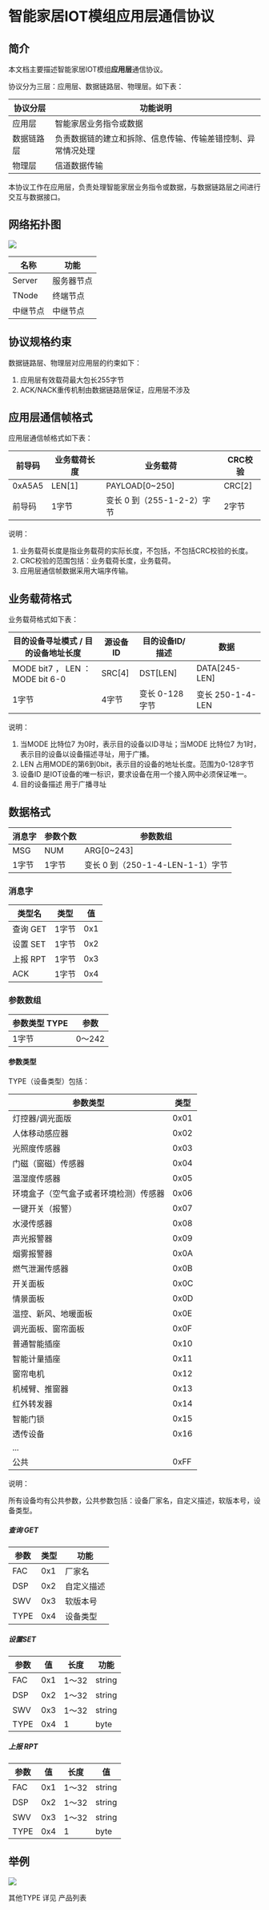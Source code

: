 # 智能家居IOT模组应用层通信协议



## 简介

本文档主要描述智能家居IOT模组**应用层**通信协议。

协议分为三层：应用层、数据链路层、物理层。如下表：

| 协议分层   | 功能说明                                                     |
| ---------- | ------------------------------------------------------------ |
| 应用层     | 智能家居业务指令或数据                                       |
| 数据链路层 | 负责数据链的建立和拆除、信息传输、传输差错控制、异常情况处理 |
| 物理层     | 信道数据传输                                                 |

本协议工作在应用层，负责处理智能家居业务指令或数据，与数据链路层之间进行交互与数据接口。



## 网络拓扑图

![](https://www.plantuml.com/plantuml/img/SoWkIImgAStDuKh9J2zABCXGS5Uevb80Wfp4olpI4jlapABaV0MmI71gKLbgaQwTGeXVVaggONHAPf5jKdv9HYmMMIEyiiPuPKtmofhYbJN3AskEIpOOgu_0WhfsOAqMI9Ar2bmEgNafm5030000)

| 名称     | 功能       |
| -------- | ---------- |
| Server   | 服务器节点 |
| TNode    | 终端节点   |
| 中继节点 | 中继节点   |



## 协议规格约束

数据链路层、物理层对应用层的约束如下：

1. 应用层有效载荷最大包长255字节
2. ACK/NACK重传机制由数据链路层保证，应用层不涉及

## 应用层通信帧格式

应用层通信帧格式如下表：

| 前导码 | 业务载荷长度 | 业务载荷                   | CRC校验 |
| ------ | ------------ | -------------------------- | ------- |
| 0xA5A5 | LEN[1]       | PAYLOAD[0~250]             | CRC[2]  |
| 前导码 | 1字节        | 变长 0 到（255-1-2-2）字节 | 2字节   |

说明：

1. 业务载荷长度是指业务载荷的实际长度，不包括，不包括CRC校验的长度。
2. CRC校验的范围包括：业务载荷长度，业务载荷。
3. 应用层通信帧数据采用大端序传输。

## 业务载荷格式

业务载荷格式如下表：

| 目的设备寻址模式 / 目的设备地址长度 | 源设备ID | 目的设备ID/描述 | 数据             |
| ----------------------------------- | -------- | --------------- | ---------------- |
| MODE bit7 ，  LEN ：MODE bit 6-0    | SRC[4]   | DST[LEN]        | DATA[245-LEN]    |
| 1字节                               | 4字节    | 变长 0-128字节  | 变长 250-1-4-LEN |

说明：

1. 当MODE 比特位7 为0时，表示目的设备以ID寻址；当MODE 比特位7 为1时，表示目的设备以设备描述寻址，用于广播。
2. LEN 占用MODE的第6到0bit，表示目的设备的地址长度。范围为0-128字节
3. 设备ID 是IOT设备的唯一标识，要求设备在用一个接入网中必须保证唯一。
4. 目的设备描述 用于广播寻址



## 数据格式

| 消息字 | 参数个数 | 参数数组                         |
| ------ | -------- | -------------------------------- |
| MSG    | NUM      | ARG[0~243]                       |
| 1字节  | 1字节    | 变长 0 到（250-1-4-LEN-1-1）字节 |

### 消息字

| 类型名   | 类型  | 值   |
| -------- | ----- | ---- |
| 查询 GET | 1字节 | 0x1  |
| 设置 SET | 1字节 | 0x2  |
| 上报 RPT | 1字节 | 0x3  |
| ACK      | 1字节 | 0x4  |

### 参数数组

| 参数类型 TYPE | 参数   |
| ------------- | ------ |
| 1字节         | 0～242 |

#### 参数类型

 TYPE（设备类型）包括：

| 参数类型                               | 类型 |
| -------------------------------------- | ---- |
| 灯控器/调光面版                        | 0x01 |
| 人体移动感应器                         | 0x02 |
| 光照度传感器                           | 0x03 |
| 门磁（窗磁）传感器                     | 0x04 |
| 温湿度传感器                           | 0x05 |
| 环境盒子（空气盒子或者环境检测）传感器 | 0x06 |
| 一键开关（报警）                       | 0x07 |
| 水浸传感器                             | 0x08 |
| 声光报警器                             | 0x09 |
| 烟雾报警器                             | 0x0A |
| 燃气泄漏传感器                         | 0x0B |
| 开关面板                               | 0x0C |
| 情景面板                               | 0x0D |
| 温控、新风、地暖面板                   | 0x0E |
| 调光面板、窗帘面板                     | 0x0F |
| 普通智能插座                           | 0x10 |
| 智能计量插座                           | 0x11 |
| 窗帘电机                               | 0x12 |
| 机械臂、推窗器                         | 0x13 |
| 红外转发器                             | 0x14 |
| 智能门锁                               | 0x15 |
| 透传设备                               | 0x16 |
| ...                                    |      |
| 公共                                   | 0xFF |

说明：

所有设备均有公共参数，公共参数包括：设备厂家名，自定义描述，软版本号，设备类型。

##### 查询 GET

| 参数 | 类型 | 功能       |
| ---- | ---- | ---------- |
| FAC  | 0x1  | 厂家名     |
| DSP  | 0x2  | 自定义描述 |
| SWV  | 0x3  | 软版本号   |
| TYPE | 0x4  | 设备类型   |

##### 设置SET

| 参数 | 值   | 长度  | 功能   |
| ---- | ---- | ----- | ------ |
| FAC  | 0x1  | 1～32 | string |
| DSP  | 0x2  | 1～32 | string |
| SWV  | 0x3  | 1～32 | string |
| TYPE | 0x4  | 1     | byte   |

##### 上报 RPT

| 参数 | 值   | 长度  | 值     |
| ---- | ---- | ----- | ------ |
| FAC  | 0x1  | 1～32 | string |
| DSP  | 0x2  | 1～32 | string |
| SWV  | 0x3  | 1～32 | string |
| TYPE | 0x4  | 1     | byte   |

## 举例

![](https://www.plantuml.com/plantuml/img/SoWkIImgAStDuGfEBIfBBLBGjLFmoqz9LR1I27ODKJ1IS7DqLZ0qL51oIqmkoI-gz4lCJLLI20uFKp1HK38oCBHKuW8h1sg36c2buEZiZMcQEzmqe6PCFK41n5dca9gN0dGj0000)  



其他TYPE 详见  产品列表 




